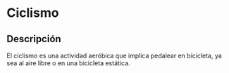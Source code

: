 # Ciclismo

## Descripción
El ciclismo es una actividad aeróbica que implica pedalear en bicicleta, ya sea al aire libre o en una bicicleta estática.


